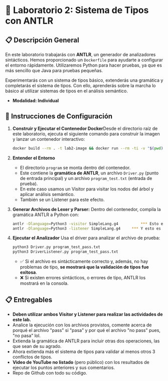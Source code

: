 # 🧪 Laboratorio 2: Sistema de Tipos con ANTLR

## 📋 Descripción General

En este laboratorio trabajarás con **ANTLR**, un generador de analizadores
sintácticos. Hemos proporcionado un `Dockerfile` para ayudarte a configurar el
entorno rápidamente. Utilizaremos Python para hacer pruebas, ya que es más
sencillo que Java para pruebas pequeñas.

Experimentarás con un sistema de tipos básico, extenderás una gramática y
completarás el sistema de tipos. Con ello, aprenderás sobre la marcha lo básico
al utilizar sistemas de tipos en el análisis semántico.

- **Modalidad: Individual**

## 🧰 Instrucciones de Configuración

1. **Construir y Ejecutar el Contenedor Docker**Desde el directorio raíz de este
   laboratorio, ejecuta el siguiente comando para construir la imagen y lanzar
   un contenedor interactivo:

   ```bash
   docker build --rm . -t lab2-image && docker run --rm -ti -v "$(pwd)/program":/program lab2-image
   ```

1. **Entender el Entorno**

   - El directorio `program` se monta dentro del contenedor.
   - Este contiene la **gramática de ANTLR**, un archivo `Driver.py` (punto de
     entrada principal) y un archivo `program_test.txt` (entrada de prueba).
   - En este caso usamos un Visitor para visitar los nodos del árbol y aplicar
     análisis semántico.
   - También se un Listener para este efecto.

1. **Generar Archivos de Lexer y Parser:** Dentro del contenedor, compila la
   gramática ANTLR a Python con:

   ```bash
   antlr -Dlanguage=Python3 -visitor SimpleLang.g4			*** Esto es para utilizar un Visitor ***
   antlr -Dlanguage=Python3 -listener SimpleLang.g4		*** Y esto es para utilizar un Listener ***
   ```

1. **Ejecutar el Analizador** Usa el driver para analizar el archivo de prueba:

   ```bash
   python3 Driver.py program_test_pass.txt
   python3 DriverListener.py program_test_pass.txt
   ```

   - ✅ Si el archivo es sintácticamente correcto y, además, no hay problemas de
     tipo, **se mostrará que la validación de tipos fue exitosa**.
   - ❌ Si existen errores sintácticos, o errores de tipo, ANTLR los mostrará en
     la consola.

## 📋 Entregables

- **Deben utilizar ambos Visitor y Listener para realizar las actividades de
  este lab.**
- Analice la ejecución con los archivos provistos, comente acerca de porqué el
  archivo "pass" si "pasa" y por qué el archivo "no pass" pues, "no pasa" lol.
- Extienda la gramática de ANTLR para incluir otras dos operaciones, las que
  sean de su agrado.
- Ahora extienda más el sistema de tipos para validar al menos otros 3
  conflictos de tipos.
- **Video de YouTube no listado** (pero público) con los resultados de ejecutar
  los puntos anteriores y sus comentarios.
- Repo de Github con todo su código.

